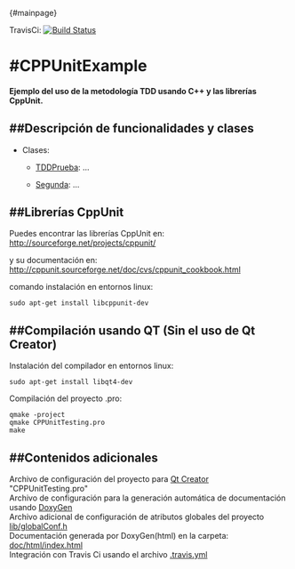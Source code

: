 {#mainpage}

TravisCi: [![Build Status](https://travis-ci.org/wyllman/CPPUnitExample.svg?branch=master)](https://travis-ci.org/wyllman/CPPUnitExample)

#CPPUnitExample
==============

#### Ejemplo del uso de la metodología TDD usando C++ y las librerías CppUnit.

##Descripción de funcionalidades y clases
---------------
- Clases:
  - [TDDPrueba](http://wyllman.github.io/CPPUnitExample/doc/html/class_t_d_d_prueba.html): ...

  - [Segunda](http://wyllman.github.io/CPPUnitExample/doc/html/class_segunda.html): ...

##Librerías CppUnit
---------------

Puedes encontrar las librerías CppUnit en: <br>
http://sourceforge.net/projects/cppunit/

y su documentación en: <br>
http://cppunit.sourceforge.net/doc/cvs/cppunit_cookbook.html

comando instalación en entornos linux:<br>

    sudo apt-get install libcppunit-dev

##Compilación usando QT (Sin el uso de Qt Creator)
------------------------------------------------

Instalación del compilador en entornos linux:<br>

    sudo apt-get install libqt4-dev

Compilación del proyecto .pro: <br>

    qmake -project
    qmake CPPUnitTesting.pro
    make

##Contenidos adicionales
----------------------
Archivo de configuración del proyecto para [Qt Creator](https://qt-project.org/) "CPPUnitTesting.pro" <br>
Archivo de configuración para la generación automática de documentación usando [DoxyGen](http://www.doxygen.org/) <br>
Archivo adicional de configuración de atributos globales del proyecto  [lib/globalConf.h](http://wyllman.github.io/CPPUnitExample/doc/html/global_conf_8h.html)<br>
Documentación generada por DoxyGen(html) en la carpeta: [doc/html/index.html](http://wyllman.github.io/CPPUnitExample/doc/html/index.html)<br>
Integración con Travis Ci usando el archivo [.travis.yml](https://github.com/wyllman/CPPUnitExample/blob/master/.travis.yml)
